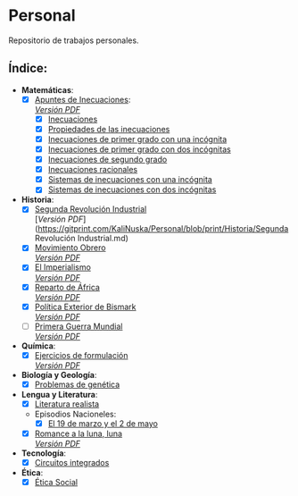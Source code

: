 # Personal
Repositorio de trabajos personales. 
## Índice:  
  * **Matemáticas**:
    - [x] [Apuntes de Inecuaciones](./Matematicas/Apuntes%20de%20inecuaciones.md#apuntes-de-inecuaciones):  
    [*Versión PDF*](https://gitprint.com/KaliNuska/Personal/blob/print/Matematicas/Apuntes%20de%20inecuaciones.md)  
      - [x] [Inecuaciones](./Matematicas/Inecuaciones.md#inecuaciones)
      - [x] [Propiedades de las inecuaciones](./Matematicas/Propiedades%20de%20las%20inecuaciones.md#propiedades-de-las-inecuaciones)
      - [x] [Inecuaciones de primer grado con una incógnita](./Matematicas/Inecuaciones%20de%20primer%20grado%20con%20una%20inc%C3%B3gnita.md#resoluci%C3%B3n-de-inecuaciones-de-primer-grado)
      - [x] [Inecuaciones de primer grado con dos incógnitas](./Matematicas/Inecuaciones%20de%20primer%20grado%20con%20dos%20inc%C3%B3gnitas.md#resoluci%C3%B3n-de-ecuaciones-con-dos-inc%C3%B3gnitas)
      - [x] [Inecuaciones de segundo grado](./Matematicas/Inecuaciones%20de%20segundo%20grado.md#resoluci%C3%B3n-de-inecuaciones-de-segundo-grado)
      - [x] [Inecuaciones racionales](./Matematicas/Inecuaciones%20racionales.md#resolver-inecuaciones-racionales)
      - [x] [Sistemas de inecuaciones con una incógnita](./Matematicas/Sistemas%20de%20inecuaciones%20con%20una%20inc%C3%B3gnita.md#resoluci%C3%B3n-de-sistemas-de-inecuaciones-con-una-inc%C3%B3gnita)
      - [x] [Sistemas de inecuaciones con dos incógnitas](./Matematicas/Sistemas%20de%20inecuaciones%20con%20dos%20inc%C3%B3gnitas.md#resoluci%C3%B3n-de-sistemas-de-inecuaciones-con-dos-inc%C3%B3gnitas)  
  * **Historia**:
    - [x] [Segunda Revolución Industrial](./Historia/Segunda%20Revoluci%C3%B3n%20Industrial.md#segunda-revoluci%C3%B3n-industrial)  
    [*Versión PDF*](https://gitprint.com/KaliNuska/Personal/blob/print/Historia/Segunda Revolución Industrial.md)  
    - [x] [Movimiento Obrero](./Historia/El%20Movimiento%20Obrero.md#el-movimiento-obrero)  
    [*Versión PDF*](https://gitprint.com/KaliNuska/Personal/blob/print/Historia/El%20Movimiento%20Obrero.md)  
    - [x] [El Imperialismo](./Historia/El%20Imperialismo.md#el-imperialismo)  
    [*Versión PDF*](https://gitprint.com/KaliNuska/Personal/blob/print/Historia/El%20Imperialismo.md)  
    - [x] [Reparto de África](./Historia/El%20Reparto%20de%20%C3%81frica.md#reparto-de-%C3%81frica)  
    [*Versión PDF*](https://gitprint.com/KaliNuska/Personal/blob/print/Historia/El%20Reparto%20de%20%C3%81frica.md)
    - [x] [Política Exterior de Bismark](./Historia/Pol%C3%ADtica%20Exterior%20de%20Bismark.md#pol%C3%ADtica-exterior-de-bismark)  
    [*Versión PDF*](https://gitprint.com/KaliNuska/Personal/blob/print/Historia/Pol%C3%ADtica%20Exterior%20de%20Bismark.md)  
    - [ ] [Primera Guerra Mundial](./Historia/Primera%20Guerra%20Mundial.md#primera-guerra-mundial)  
    [*Versión PDF*]()  
  * **Química**:  
    - [x] [Ejercicios de formulación](./Quimica/Ejercicios%20de%20formulación.md)  
    [*Versión PDF*]()  
  * **Biología y Geología**:
    - [x] [Problemas de genética](./Genetica/Problemas%20de%20gen%C3%A9tica.md#recopilaci%C3%B3n-de-problemas-de-gen%C3%A9tica-resueltos)
  * **Lengua y Literatura**:
    - [x] [Literatura realista](./Lengua/Esquema%20-%20Literatura%20Realista.md#la-literatura-realista)
    * Episodios Nacioneles:
      - [x] [El 19 de marzo y el 2 de mayo](./Lengua/Esquema%2C%20resumen%20y%20comentario%20de%20El%2019%20de%20marzo%20y%20el%202%20de%20mayo.md#esquema-resumen-y-comentario-de-el-19-de-marzo-y-el-2-de-mayo)  
    - [x] [Romance a la luna, luna](https://github.com/KaliNuska/Personal/blob/master/Lengua/Romance%20a%20la%20Luna%2C%20Luna.md#romance-a-la-luna-luna)  
    [*Versión PDF*](https://gitprint.com/KaliNuska/Personal/blob/master/Lengua/Romance%20a%20la%20Luna%2C%20Luna.md)  
  * **Tecnología**:
    - [x] [Circuitos integrados](./Tecnologia/Integrated%20Circuits%2074%20equivalence%20to%2040%20series.md#integrated-digital-circuits-tll-equivalence-74-series-to-40)  
  * **Ética**:
    - [x] [Ética Social](./Etica/%C3%89tica%20Social.md#%C3%89tica-social)
